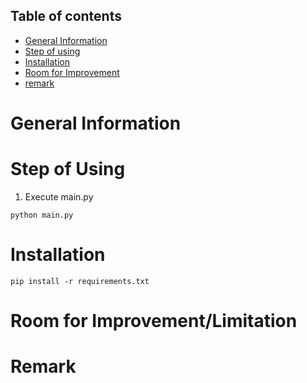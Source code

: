 ## Table of contents
* [General Information](#general-information)
* [Step of using](#step-of-using)
* [Installation](#installation)
* [Room for Improvement](#room-for-improvementlimitation)
* [remark](#remark)


# General Information


# Step of Using
1. Execute main.py
```
python main.py
```


# Installation
```
pip install -r requirements.txt
```
 

# Room for Improvement/Limitation



# Remark
